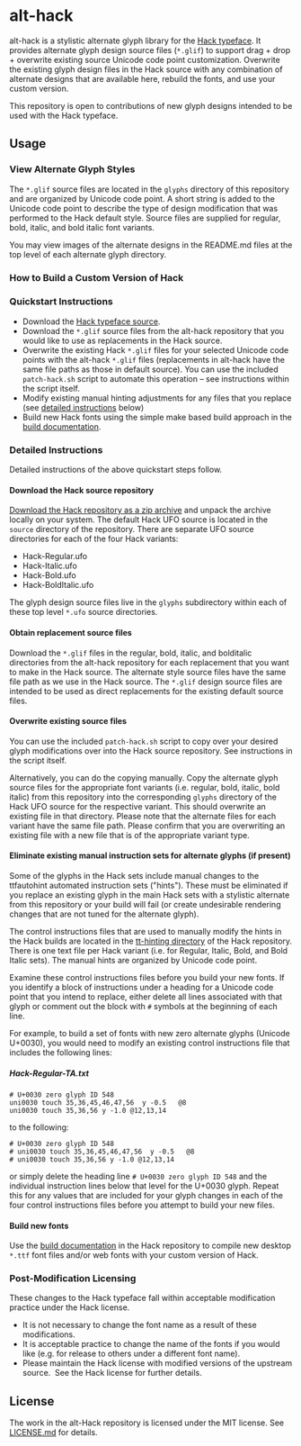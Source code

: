 # alt-hack

alt-hack is a stylistic alternate glyph library for the [Hack typeface](https://github.com/source-foundry/Hack).  It provides alternate glyph design source files (`*.glif`) to support drag + drop + overwrite existing source Unicode code point customization.  Overwrite the existing glyph design files in the Hack source with any combination of alternate designs that are available here, rebuild the fonts, and use your custom version.

This repository is open to contributions of new glyph designs intended to be used with the Hack typeface.

## Usage

### View Alternate Glyph Styles
The `*.glif` source files are located in the `glyphs` directory of this repository and are organized by Unicode code point. A short string is added to the Unicode code point to describe the type of design modification that was performed to the Hack default style.  Source files are supplied for regular, bold, italic, and bold italic font variants.

You may view images of the alternate designs in the README.md files at the top level of each alternate glyph directory.


### How to Build a Custom Version of Hack

### Quickstart Instructions

- Download the [Hack typeface source](https://github.com/source-foundry/Hack/archive/master.zip).
- Download the `*.glif` source files from the alt-hack repository that you would like to use as replacements in the Hack source.
- Overwrite the existing Hack `*.glif` files for your selected Unicode code points with the alt-hack `*.glif` files (replacements in alt-hack have the same file paths as those in default source). You can use the included `patch-hack.sh` script to automate this operation – see instructions within the script itself.
- Modify existing manual hinting adjustments for any files that you replace (see [detailed instructions](#eliminate-existing-manual-instruction-sets-for-alternate-glyphs-if-present) below)
- Build new Hack fonts using the simple make based build approach in the [build documentation](https://github.com/source-foundry/Hack/blob/master/docs/BUILD.md).

### Detailed Instructions

Detailed instructions of the above quickstart steps follow.

#### Download the Hack source repository

[Download the Hack repository as a zip archive](https://github.com/source-foundry/Hack/archive/master.zip) and unpack the archive locally on your system.  The default Hack UFO source is located in the `source` directory of the repository.  There are separate UFO source directories for each of the four Hack variants:

- Hack-Regular.ufo
- Hack-Italic.ufo
- Hack-Bold.ufo
- Hack-BoldItalic.ufo

The glyph design source files live in the `glyphs` subdirectory within each of these top level `*.ufo` source directories.

#### Obtain replacement source files
Download the `*.glif` files in the regular, bold, italic, and bolditalic directories from the alt-hack repository for each replacement that you want to make in the Hack source.  The alternate style source files have the same file path as we use in the Hack source.  The `*.glif` design source files are intended to be used as direct replacements for the existing default source files.

#### Overwrite existing source files
You can use the included `patch-hack.sh` script to copy over your desired glyph modifications over into the Hack source repository. See instructions in the script itself.

Alternatively, you can do the copying manually. Copy the alternate glyph source files for the appropriate font variants (i.e. regular, bold, italic, bold italic) from this repository into the corresponding `glyphs` directory of the Hack UFO source for the respective variant.  This should overwrite an existing file in that directory.  Please note that the alternate files for each variant have the same file path. Please confirm that you are overwriting an existing file with a new file that is of the appropriate variant type.

#### Eliminate existing manual instruction sets for alternate glyphs (if present)
Some of the glyphs in the Hack sets include manual changes to the ttfautohint automated instruction sets ("hints").  These must be eliminated if you replace an existing glyph in the main Hack sets with a stylistic alternate from this repository or your build will fail (or create undesirable rendering changes that are not tuned for the alternate glyph).

The control instructions files that are used to manually modify the hints in the Hack builds are located in the [tt-hinting directory](https://github.com/source-foundry/Hack/tree/master/postbuild_processing/tt-hinting) of the Hack repository. There is one text file per Hack variant (i.e. for Regular, Italic, Bold, and Bold Italic sets).  The manual hints are organized by Unicode code point.

Examine these control instructions files before you build your new fonts.  If you identify a block of instructions under a heading for a Unicode code point that you intend to replace, either delete all lines associated with that glyph or comment out the block with `#` symbols at the beginning of each line.

For example, to build a set of fonts with new zero alternate glyphs (Unicode U+0030), you would need to modify an existing control instructions file that includes the following lines:


##### Hack-Regular-TA.txt

```
# U+0030 zero glyph ID 548
uni0030 touch 35,36,45,46,47,56  y -0.5   @8
uni0030 touch 35,36,56 y -1.0 @12,13,14
```

to the following:

```
# U+0030 zero glyph ID 548
# uni0030 touch 35,36,45,46,47,56  y -0.5   @8
# uni0030 touch 35,36,56 y -1.0 @12,13,14
```

or simply delete the heading line `# U+0030 zero glyph ID 548` and the individual instruction lines below that level for the U+0030 glyph.  Repeat this for any values that are included for your glyph changes in each of the four control instructions files before you attempt to build your new files.

#### Build new fonts

Use the [build documentation](https://github.com/source-foundry/Hack/blob/master/docs/BUILD.md) in the Hack repository to compile new desktop `*.ttf` font files and/or web fonts with your custom version of Hack.

### Post-Modification Licensing
These changes to the Hack typeface fall within acceptable modification practice under the Hack license.

- It is not necessary to change the font name as a result of these modifications.
- It is acceptable practice to change the name of the fonts if you would like (e.g. for release to others under a different font name).
- Please maintain the Hack license with modified versions of the upstream source.
 See the Hack license for further details.

## License

The work in the alt-Hack repository is licensed under the MIT license. See [LICENSE.md](LICENSE.md) for details.
